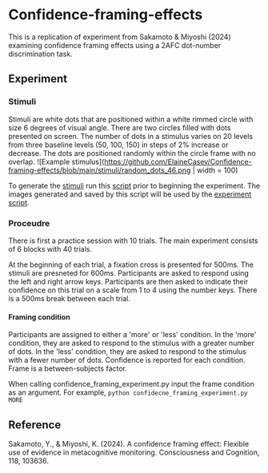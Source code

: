 # Confidence-framing-effects

This is a replication of experiment from Sakamoto & Miyoshi (2024) examining confidence framing effects using a 2AFC dot-number discrimination task.

## Experiment

### Stimuli

Stimuli are white dots that are positioned within a white rimmed circle with size 6 degrees of visual angle. There are two circles filled with dots presented on screen.
The number of dots in a stimulus varies on 20 levels from three baseline levels (50, 100, 150) in steps of 2% increase or decrease.
The dots are positioned randomly within the circle frame with no overlap.
![Example stimulus](https://github.com/ElaineCasey/Confidence-framing-effects/blob/main/stimuli/random_dots_46.png | width = 100)

To generate the [stimuli](https://github.com/ElaineCasey/Confidence-framing-effects/tree/main/stimuli) run this [script](https://github.com/ElaineCasey/Confidence-framing-effects/blob/main/confidence_framing_experiment.py) prior to beginning the experiment.
The images generated and saved by this script will be used by the [experiment script](https://github.com/ElaineCasey/Confidence-framing-effects/blob/main/confidence_framing_experiment.py).

### Proceudre

There is first a practice session with 10 trials.
The main experiment consists of 6 blocks with 40 trials.

At the beginning of each trial, a fixation cross is presented for 500ms. The stimuli are presneted for 600ms. Participants are asked to respond using the left and right arrow keys. Participants are then asked to indicate their confidence on this trial on a scale from 1 to 4 using the number keys. There is a 500ms break between each trial.

#### Framing condition

Participants are assigned to either a 'more' or 'less' condition. In the 'more' condition, they are asked to respond to the stimulus with a greater number of dots. In the 'less' condition, they are asked to respond to the stimulus with a fewer number of dots.
Confidence is reported for each condition. Frame is a between-subjects factor.

When calling confidence_framing_experiment.py input the frame condition as an argument.
For example, `python confidecne_framing_experiment.py MORE`

## Reference

Sakamoto, Y., & Miyoshi, K. (2024). A confidence framing effect: Flexible use of evidence in metacognitive monitoring. Consciousness and Cognition, 118, 103636.

